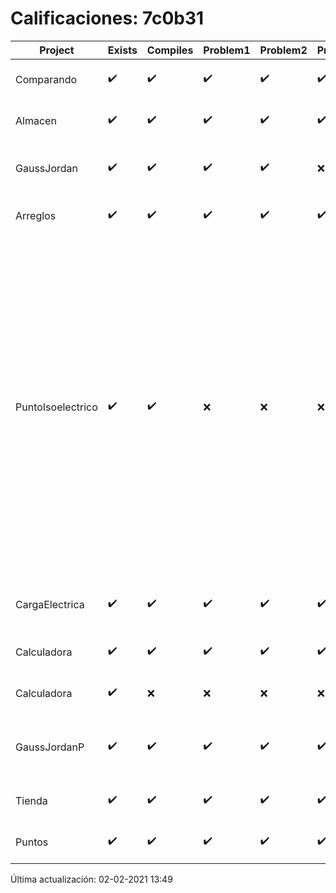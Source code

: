 # Calificaciones: 7c0b31
|Project|Exists|Compiles|Problem1|Problem2|Problem3|Extra|Grade|CommitHash|CommitDate|CheckDate|DueDate|Comments|
|-|-|-|-|-|-|-|-|-|-|-|-|-|
|Comparando|✔️|✔️|✔️|✔️|✔️|✔️|10.0|327e9b9fa62891ed1b83535b3eac109e3cb48976|21-01-2021 00:00:00|31-01-2021 23:21:00|28-01-2021 21:00:00|nan|
|Almacen|✔️|✔️|✔️|✔️|✔️|✔️|10.0|e51f5d85b00c432dcb349fc4f856d95792fcb187|30-11-2020 20:20:11|30-11-2020 21:12:24|04-12-2020 21:00:00|///|
|GaussJordan|✔️|✔️|✔️|✔️|❌|✔️|10.0|177e496adc48aa5dfdae0e77ab37780c0103f068|29-10-2020 20:30:13|29-10-2020 21:31:12|29-10-2020 21:00:00|//No avisa al usuario que el sistema no tiene solución/|
|Arreglos|✔️|✔️|✔️|✔️|✔️|✔️|10.0|c61f6aceb632204ea4f6d1f777c9964d6af5e3e7|19-10-2020 13:54:39|27-10-2020 22:20:20|22-10-2020 21:00:00|///|
|PuntoIsoelectrico|✔️|✔️|❌|❌|❌|❌|6.0|225c7242f3fc66946faf366563e01cf9cdd209bd|26-11-2020 20:38:42|26-11-2020 21:02:44|26-11-2020 21:00:00|No evalúa correctamente el punto isoeléctrico de la molécula/No evalúa correctamente el punto isoeléctrico de la molécula/No evalúa correctamente el punto isoeléctrico de la molécula/No evalúa correctamente el punto isoeléctrico si los pkas de los grupos no se dan en orden ascendente|
|CargaElectrica|✔️|✔️|✔️|✔️|✔️|❌|10.0|5eec44c3c84bba2dd5d00e4627d35bf8074f8838|19-11-2020 15:28:37|19-11-2020 21:03:01|19-11-2020 21:00:00|///No calcula correctamente la carga de la molécula|
|Calculadora|✔️|✔️|✔️|✔️|✔️|✔️|10.0|a90453cbaf46f194704ec23405ae78de07ead4ca|17-10-2020 10:58:04|17-10-2020 21:00:21|15-10-2020 21:00:00|Entrega fuera de tiempo|
|Calculadora|✔️|❌|❌|❌|❌|❌|nan|1f68081c41ef254e3bc362377bd3052352625f93|11-10-2020 17:00:33|15-10-2020 21:23:45|15-10-2020 21:00:00|Tu código no compila|
|GaussJordanP|✔️|✔️|✔️|✔️|✔️|❌|10.0|95a5c9dc742d62ebc7d15691fb417b5d5733c76e|14-01-2021 19:44:57|14-01-2021 21:02:14|14-01-2021 21:00:00|///No intercambia las filas cuando un pivote es cero|
|Tienda|✔️|✔️|✔️|✔️|✔️|✔️|10.0|a8d4f46d64d251e2fdea3322e63030fe09023617|11-12-2020 20:18:55|11-12-2020 21:05:20|11-12-2020 21:00:00|///|
|Puntos|✔️|✔️|✔️|✔️|✔️|✔️|10.0|582782b9f7f0c647db623e075120badc363ce313|05-11-2020 15:41:19|05-11-2020 21:00:59|05-11-2020 21:00:00|///|

Última actualización: 02-02-2021 13:49